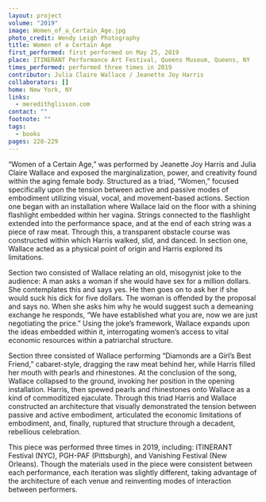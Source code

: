 ```yaml
---
layout: project
volume: "2019"
image: Women_of_a_Certain_Age.jpg
photo_credit: Wendy Leigh Photography
title: Women of a Certain Age
first_performed: first performed on May 25, 2019
place: ITINERANT Performance Art Festival, Queens Museum, Queens, NY
times_performed: performed three times in 2019
contributor: Julia Claire Wallace / Jeanette Joy Harris
collaborators: []
home: New York, NY
links:
  - meredithglisson.com
contact: ""
footnote: ""
tags:
  - books
pages: 228-229
---
```


“Women of a Certain Age,” was performed by Jeanette Joy Harris and Julia Claire Wallace and exposed the marginalization, power, and creativity found within the aging female body. Structured as a triad, “Women,” focused specifically upon the tension between active and passive modes of embodiment utilizing visual, vocal, and movement-based actions. Section one began with an installation where Wallace laid on the floor with a shining flashlight embedded within her vagina. Strings connected to the flashlight extended into the performance space, and at the end of each string was a piece of raw meat. Through this, a transparent obstacle course was constructed within which Harris walked, slid, and danced. In section one, Wallace acted as a physical point of origin and Harris explored its limitations.

Section two consisted of Wallace relating an old, misogynist joke to the audience: A man asks a woman if she would have sex for a million dollars. She contemplates this and says yes. He then goes on to ask her if she would suck his dick for five dollars. The woman is offended by the proposal and says no. When she asks him why he would suggest such a demeaning exchange he responds, “We have established what you are, now we are just negotiating the price.” Using the joke’s framework, Wallace expands upon the ideas embedded within it, interrogating women’s access to vital economic resources within a patriarchal structure.

Section three consisted of Wallace performing “Diamonds are a Girl’s Best Friend,” cabaret-style, dragging the raw meat behind her, while Harris filled her mouth with pearls and rhinestones. At the conclusion of the song, Wallace collapsed to the ground, invoking her position in the opening installation. Harris, then spewed pearls and rhinestones onto Wallace as a kind of commoditized ejaculate. Through this triad Harris and Wallace constructed an architecture that visually demonstrated the tension between passive and active embodiment, articulated the economic limitations of embodiment, and, finally, ruptured that structure through a decadent, rebellious celebration.

This piece was performed three times in 2019, including: ITINERANT Festival (NYC), PGH-PAF (Pittsburgh), and Vanishing Festival (New Orleans). Though the materials used in the piece were consistent between each performance, each iteration was slightly different, taking advantage of the architecture of each venue and reinventing modes of interaction between performers.

